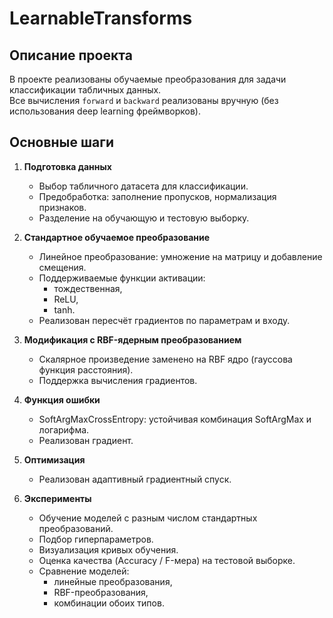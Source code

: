 # LearnableTransforms

## Описание проекта  
В проекте реализованы обучаемые преобразования для задачи классификации табличных данных.  
Все вычисления `forward` и `backward` реализованы вручную (без использования deep learning фреймворков).  

## Основные шаги  

1. **Подготовка данных**  
   - Выбор табличного датасета для классификации.  
   - Предобработка: заполнение пропусков, нормализация признаков.  
   - Разделение на обучающую и тестовую выборку.  

2. **Стандартное обучаемое преобразование**  
   - Линейное преобразование: умножение на матрицу и добавление смещения.  
   - Поддерживаемые функции активации:  
     - тождественная,  
     - ReLU,  
     - tanh.  
   - Реализован пересчёт градиентов по параметрам и входу.  

3. **Модификация с RBF-ядерным преобразованием**  
   - Скалярное произведение заменено на RBF ядро (гауссова функция расстояния).  
   - Поддержка вычисления градиентов.  

4. **Функция ошибки**  
   - SoftArgMaxCrossEntropy: устойчивая комбинация SoftArgMax и логарифма.  
   - Реализован градиент.  

5. **Оптимизация**  
   - Реализован адаптивный градиентный спуск.  

6. **Эксперименты**  
   - Обучение моделей с разным числом стандартных преобразований.  
   - Подбор гиперпараметров.  
   - Визуализация кривых обучения.  
   - Оценка качества (Accuracy / F-мера) на тестовой выборке.  
   - Сравнение моделей:  
     - линейные преобразования,  
     - RBF-преобразования,  
     - комбинации обоих типов.  
